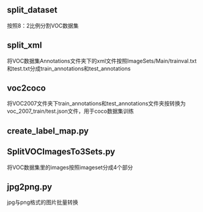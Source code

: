 ## split_dataset
按照8：2比例分割VOC数据集
## split_xml
将VOC数据集Annotations文件夹下的xml文件按照ImageSets/Main/trainval.txt和test.txt分成train_annotations和test_annotations
## voc2coco
将VOC2007文件夹下train_annotations和test_annotations文件夹按转换为voc_2007_train/test.json文件，用于coco数据集训练
## create_label_map.py

## SplitVOCImagesTo3Sets.py
将VOC数据集里的images按照imageset分成4个部分

## jpg2png.py
jpg与png格式的图片批量转换
